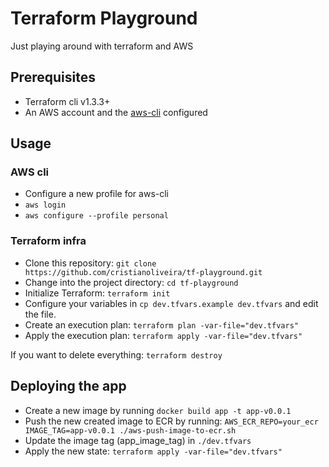 # Terraform Playground

Just playing around with terraform and AWS

## Prerequisites

- Terraform cli v1.3.3+
- An AWS account and the [aws-cli](https://aws.amazon.com/cli/) configured

## Usage

### AWS cli

- Configure a new profile for aws-cli
- `aws login`
- `aws configure --profile personal`

### Terraform infra

- Clone this repository: `git clone https://github.com/cristianoliveira/tf-playground.git`
- Change into the project directory: `cd tf-playground`
- Initialize Terraform: `terraform init`
- Configure your variables in `cp dev.tfvars.example dev.tfvars` and edit the file.
- Create an execution plan: `terraform plan -var-file="dev.tfvars"`
- Apply the execution plan: `terraform apply -var-file="dev.tfvars"`

If you want to delete everything: `terraform destroy`

## Deploying the app

- Create a new image by running `docker build app -t app-v0.0.1`
- Push the new created image to ECR by running:
  `AWS_ECR_REPO=your_ecr IMAGE_TAG=app-v0.0.1 ./aws-push-image-to-ecr.sh`
- Update the image tag (app_image_tag) in `./dev.tfvars`
- Apply the new state: `terraform apply -var-file="dev.tfvars"`
